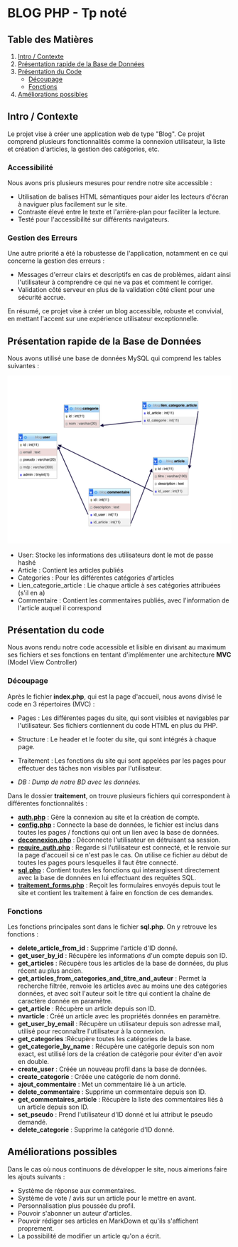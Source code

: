 # BLOG PHP - Tp noté
## Table des Matières

1. [Intro / Contexte](#intro--contexte)
2. [Présentation rapide de la Base de Données](#présentation-rapide-de-la-base-de-données)
3. [Présentation du Code](#présentation-du-code)
    - [Découpage](#découpage)
    - [Fonctions](#fonctions)
3. [Améliorations possibles](#améliorations-possibles)

## Intro / Contexte
Le projet vise à créer une application web de type "Blog". Ce projet comprend plusieurs fonctionnalités comme la connexion utilisateur, la liste et création d'articles, la gestion des catégories, etc.

### Accessibilité

Nous avons pris plusieurs mesures pour rendre notre site accessible :

- Utilisation de balises HTML sémantiques pour aider les lecteurs d'écran à naviguer plus facilement sur le site.
- Contraste élevé entre le texte et l'arrière-plan pour faciliter la lecture.
- Testé pour l'accessibilité sur différents navigateurs.

### Gestion des Erreurs

Une autre priorité a été la robustesse de l'application, notamment en ce qui concerne la gestion des erreurs :

- Messages d'erreur clairs et descriptifs en cas de problèmes, aidant ainsi l'utilisateur à comprendre ce qui ne va pas et comment le corriger.
- Validation côté serveur en plus de la validation côté client pour une sécurité accrue.

En résumé, ce projet vise à créer un blog accessible, robuste et convivial, en mettant l'accent sur une expérience utilisateur exceptionnelle.

## Présentation rapide de la Base de Données
Nous avons utilisé une base de données MySQL qui comprend les tables suivantes :

![Base de donée](./BD.png)

* User: Stocke les informations des utilisateurs dont le mot de passe hashé
* Article : Contient les articles publiés
* Categories : Pour les différentes catégories d'articles
* Lien_categorie_article : Lie chaque article à ses catégories attribuées (s'il en a)
* Commentaire : Contient les commentaires publiés, avec l'information de l'article auquel il correspond

## Présentation du code
Nous avons rendu notre code accessible et lisible en divisant au maximum ses fichiers et ses fonctions en tentant d'implémenter une architecture **MVC** (Model View Controller) 

### Découpage
Après le fichier **index.php**, qui est la page d'accueil, nous avons divisé le code en 3 répertoires (MVC) :
* Pages : Les différentes pages du site, qui sont visibles et navigables par l'utilisateur. Ses fichiers contiennent du code HTML en plus du PHP.
* Structure : Le header et le footer du site, qui sont intégrés à chaque page.
* Traitement : Les fonctions du site qui sont appelées par les pages pour effectuer des tâches non visibles par l'utilisateur.


* _DB : Dump de notre BD avec les données._

Dans le dossier **traitement**, on trouve plusieurs fichiers qui correspondent à différentes fonctionnalités :
* [**auth.php**](./traitement/auth.php) : Gère la connexion au site et la création de compte.
* [**config.php**](./traitement/config.php) : Connecte la base de données, le fichier est inclus dans toutes les pages / fonctions qui ont un lien avec la base de données.
* [**deconnexion.php**](./traitement/deconnexion.php) : Déconnecte l'utilisateur en détruisant sa session.
* [**require_auth.php**](./traitement/require_auth.php) : Regarde si l'utilisateur est connecté, et le renvoie sur la page d'accueil si ce n'est pas le cas. On utilise ce fichier au début de toutes les pages pours lesquelles il faut être connecté.
* [**sql.php**](./db/blog.sql) : Contient toutes les fonctions qui interargissent directement avec la base de données en lui effectuant des requêtes SQL.
* [**traitement_forms.php**](./traitement/traitement_forms.php) : Reçoit les formulaires envoyés depuis tout le site et contient les traitement à faire en fonction de ces demandes.

### Fonctions
Les fonctions principales sont dans le fichier **sql.php**.
On y retrouve les fonctions :
* **delete_article_from_id** : Supprime l'article d'ID donné.
* **get_user_by_id** : Récupère les informations d'un compte depuis son ID.
* **get_articles** :  Récupère tous les articles de la base de données, du plus récent au plus ancien.
* **get_articles_from_categories_and_titre_and_auteur** : Permet la recherche filtrée, renvoie les articles avec au moins une des catégories données, et avec soit l'auteur soit le titre qui contient la chaîne de caractère donnée en paramètre.
* **get_article** : Récupère un article depuis son ID.
* **nvarticle** : Créé un article avec les propriétés données en paramètre.
* **get_user_by_email** : Récupère un utilisateur depuis son adresse mail, utilisé pour reconnaître l'utilisateur à la connexion.
* **get_categories** :Récupère toutes les catégories de la base.
* **get_categorie_by_name** : Récupère une catégorie depuis son nom exact, est utilisé lors de la création de catégorie pour éviter d'en avoir en double.
* **create_user** : Créée un nouveau profil dans la base de données.
* **create_categorie** : Créée une catégorie de nom donné.
* **ajout_commentaire** : Met un commentaire lié à un article.
* **delete_commentaire** : Supprime un commentaire depuis son ID.
* **get_commentaires_article** : Récupère la liste des commentaires liés à un article depuis son ID.
* **set_pseudo** : Prend l'utilisateur d'ID donné et lui attribut le pseudo demandé.
* **delete_categorie** : Supprime la catégorie d'ID donné.

## Améliorations possibles
Dans le cas où nous continuons de développer le site, nous aimerions faire les ajouts suivants :
* Système de réponse aux commentaires.
* Système de vote / avis sur un article pour le mettre en avant.
* Personnalisation plus poussée du profil.
* Pouvoir s'abonner un auteur d'articles.
* Pouvoir rédiger ses articles en MarkDown et qu'ils s'affichent proprement.
* La possibilité de modifier un article qu'on a écrit.
